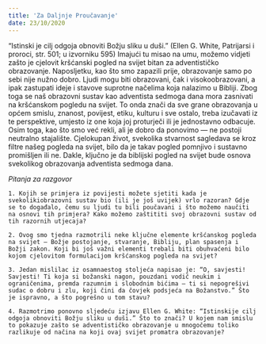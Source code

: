 ```yaml
---
title: 'Za Daljnje Proučavanje'
date: 23/10/2020
---
```


“Istinski je cilj odgoja obnoviti Božju sliku u duši.” (Ellen G. White, Patrijarsi i proroci, str. 501; u izvorniku 595) Imajući tu misao na umu, možemo vidjeti zašto je cjelovit kršćanski pogled na svijet bitan za adventističko obrazovanje. Naposljetku, kao što smo zapazili prije, obrazovanje samo po sebi nije nužno dobro. Ljudi mogu biti obrazovani, čak i visokoobrazovani, a ipak zastupati ideje i stavove suprotne načelima koja nalazimo u Bibliji. Zbog toga se naš obrazovni sustav kao adventista sedmoga dana mora zasnivati na kršćanskom pogledu na svijet. To onda znači da sve grane obrazovanja u općem smislu, znanost, povijest, etiku, kulturu i sve ostalo, treba izučavati iz te perspektive, umjesto iz one koja joj proturječi ili je jednostavno odbacuje. Osim toga, kao što smo već rekli, ali je dobro da ponovimo — ne postoji neutralno stajalište. Cjelokupan život, svekolika stvarnost sagledava se kroz filtre našeg pogleda na svijet, bilo da je takav pogled pomnjivo i sustavno promišljen ili ne. Dakle, ključno je da biblijski pogled na svijet bude osnova svekolikog obrazovanja adventista sedmoga dana.

*Pitanja za razgovor*

`1.	Kojih se primjera iz povijesti možete sjetiti kada je svekolikiobrazovni sustav bio (ili je još uvijek) vrlo razoran? Gdje se to događalo, čemu su ljudi tu bili poučavani i što možemo naučiti na osnovi tih primjera? Kako možemo zaštititi svoj obrazovni sustav od tih razornih utjecaja?`

`2.	Ovog smo tjedna razmotrili neke ključne elemente kršćanskog pogleda na svijet — Božje postojanje, stvaranje, Bibliju, plan spasenja i Božji zakon. Koji bi još važni elementi trebali biti obuhvaćeni bilo kojom cjelovitom formulacijom kršćanskog pogleda na svijet?`

`3.	Jedan mislilac iz osamnaestog stoljeća napisao je: “O, savjesti! Savjesti! Ti koja si božanski nagon, pouzdani vodič neukim i ograničenima, premda razumnim i slobodnim bićima — ti si nepogrešivi sudac o dobru i zlu, koji čini da čovjek podsjeća na Božanstvo.” Što je ispravno, a što pogrešno u tom stavu?`

`4.	Razmotrimo ponovno sljedeću izjavu Ellen G. White: “Istinskije cilj odgoja obnoviti Božju sliku u duši.” Što to znači? U kojem nam smislu to pokazuje zašto se adventističko obrazovanje u mnogočemu toliko razlikuje od načina na koji ovaj svijet promatra obrazovanje?`